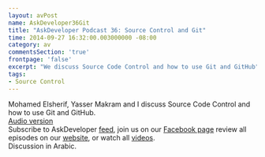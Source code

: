 ```yaml
---
layout: avPost
name: AskDeveloper36Git
title: "AskDeveloper Podcast 36: Source Control and Git"
time: 2014-09-27 16:32:00.003000000 -08:00
category: av
commentsSection: 'true'
frontpage: 'false'
excerpt: "We discuss Source Code Control and how to use Git and GitHub"
tags: 
- Source Control
---
```


<div class="youtube-container">
   <div class="youtube-player" data-id="u5D--Mgw1M0"></div>
</div>

Mohamed Elsherif, Yasser Makram and I discuss Source Code Control and how to use Git and GitHub.  
[Audio version](https://soundcloud.com/askdeveloper/ep36-source-control-and-git)  
Subscribe to AskDeveloper [feed](http://feeds.feedburner.com/Askdeveloper), join us on our [Facebook page](https://www.facebook.com/askdeveloper) review all episodes on our [website](http://www.askdeveloper.com/), or watch all [videos](https://www.youtube.com/user/bashmohandes/).  
Discussion in Arabic.  

